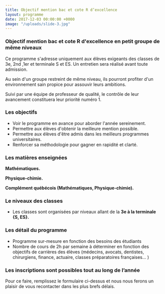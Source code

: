 ```yaml
---
title: Objectif mention bac et cote R d’excellence
layout: programme
date: 2017-12-03 00:00:00 +0000
image: "/uploads/slide-3.jpg"
---
```

### Objectif mention bac et cote R d'excellence en petit groupe de même niveaux

Ce programme s'adresse uniquement aux élèves exigeants des classes de 3e,  2nd ,1er et terminale S et ES. Un entretien sera réalisé avant toute admission. 

Au sein d'un groupe restreint de même niveau, ils pourront profiter d'un environnement sain propice pour assouvir leurs ambitions.

Suivi par une équipe de professeur de qualité,  le contrôle de leur avancement constituera leur priorité numéro 1.

### Les objectifs

* Voir le programme en avance pour aborder l'année sereinement.
* Permettre aux élèves d'obtenir la meilleure mention possible.
* Permettre aux élèves d'être admis dans les meilleurs programmes universitaires.
* Renforcer sa méthodologie pour gagner en rapidité et clarté.

### Les matières enseignées

**Mathématiques.**

**Physique-chimie.**

**Complément québécois (Mathématiques, Physique-chimie).**

### Le niveaux des classes

* Les classes sont organisées par niveaux allant de la **3e à la terminale {S, ES}.**

### Les détail du programme

* Programme sur-mesure en fonction des besoins des étudiants
* Nombre de cours de 2h par semaine à déterminer en fonction des objectifs de carrières des élèves (médecins, avocats, dentistes, chirurgiens, finance, actuaire, classes préparatoires françaises... )

### **Les inscriptions sont possibles tout au long de l’année**

Pour ce faire, remplissez le formulaire ci-dessus et nous nous ferons un plaisir de vous recontacter dans les plus brefs délais.